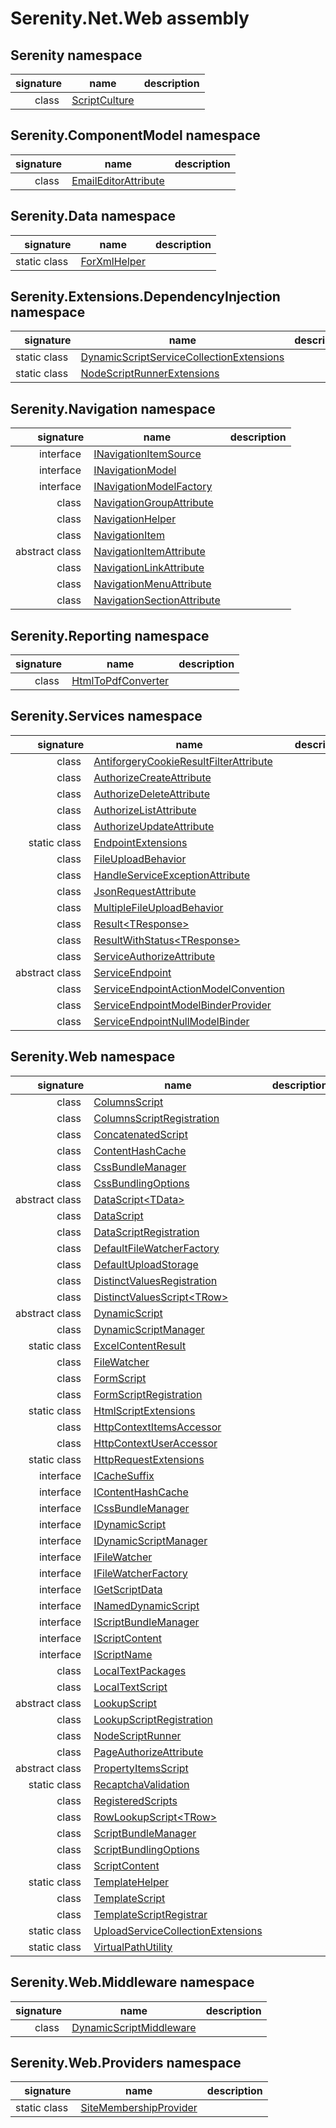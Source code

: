 # Serenity.Net.Web assembly

## Serenity namespace

| signature | name | description |
| --: | --- | --- |
| class  | [ScriptCulture](Serenity/ScriptCulture.md) |  |

## Serenity.ComponentModel namespace

| signature | name | description |
| --: | --- | --- |
| class  | [EmailEditorAttribute](Serenity.ComponentModel/EmailEditorAttribute.md) |  |

## Serenity.Data namespace

| signature | name | description |
| --: | --- | --- |
| static class  | [ForXmlHelper](Serenity.Data/ForXmlHelper.md) |  |

## Serenity.Extensions.DependencyInjection namespace

| signature | name | description |
| --: | --- | --- |
| static class  | [DynamicScriptServiceCollectionExtensions](Serenity.Extensions.DependencyInjection/DynamicScriptServiceCollectionExtensions.md) |  |
| static class  | [NodeScriptRunnerExtensions](Serenity.Extensions.DependencyInjection/NodeScriptRunnerExtensions.md) |  |

## Serenity.Navigation namespace

| signature | name | description |
| --: | --- | --- |
| interface  | [INavigationItemSource](Serenity.Navigation/INavigationItemSource.md) |  |
| interface  | [INavigationModel](Serenity.Navigation/INavigationModel.md) |  |
| interface  | [INavigationModelFactory](Serenity.Navigation/INavigationModelFactory.md) |  |
| class  | [NavigationGroupAttribute](Serenity.Navigation/NavigationGroupAttribute.md) |  |
| class  | [NavigationHelper](Serenity.Navigation/NavigationHelper.md) |  |
| class  | [NavigationItem](Serenity.Navigation/NavigationItem.md) |  |
| abstract class  | [NavigationItemAttribute](Serenity.Navigation/NavigationItemAttribute.md) |  |
| class  | [NavigationLinkAttribute](Serenity.Navigation/NavigationLinkAttribute.md) |  |
| class  | [NavigationMenuAttribute](Serenity.Navigation/NavigationMenuAttribute.md) |  |
| class  | [NavigationSectionAttribute](Serenity.Navigation/NavigationSectionAttribute.md) |  |

## Serenity.Reporting namespace

| signature | name | description |
| --: | --- | --- |
| class  | [HtmlToPdfConverter](Serenity.Reporting/HtmlToPdfConverter.md) |  |

## Serenity.Services namespace

| signature | name | description |
| --: | --- | --- |
| class  | [AntiforgeryCookieResultFilterAttribute](Serenity.Services/AntiforgeryCookieResultFilterAttribute.md) |  |
| class  | [AuthorizeCreateAttribute](Serenity.Services/AuthorizeCreateAttribute.md) |  |
| class  | [AuthorizeDeleteAttribute](Serenity.Services/AuthorizeDeleteAttribute.md) |  |
| class  | [AuthorizeListAttribute](Serenity.Services/AuthorizeListAttribute.md) |  |
| class  | [AuthorizeUpdateAttribute](Serenity.Services/AuthorizeUpdateAttribute.md) |  |
| static class  | [EndpointExtensions](Serenity.Services/EndpointExtensions.md) |  |
| class  | [FileUploadBehavior](Serenity.Services/FileUploadBehavior.md) |  |
| class  | [HandleServiceExceptionAttribute](Serenity.Services/HandleServiceExceptionAttribute.md) |  |
| class  | [JsonRequestAttribute](Serenity.Services/JsonRequestAttribute.md) |  |
| class  | [MultipleFileUploadBehavior](Serenity.Services/MultipleFileUploadBehavior.md) |  |
| class  | [Result&lt;TResponse&gt;](Serenity.Services/Result-1.md) |  |
| class  | [ResultWithStatus&lt;TResponse&gt;](Serenity.Services/ResultWithStatus-1.md) |  |
| class  | [ServiceAuthorizeAttribute](Serenity.Services/ServiceAuthorizeAttribute.md) |  |
| abstract class  | [ServiceEndpoint](Serenity.Services/ServiceEndpoint.md) |  |
| class  | [ServiceEndpointActionModelConvention](Serenity.Services/ServiceEndpointActionModelConvention.md) |  |
| class  | [ServiceEndpointModelBinderProvider](Serenity.Services/ServiceEndpointModelBinderProvider.md) |  |
| class  | [ServiceEndpointNullModelBinder](Serenity.Services/ServiceEndpointNullModelBinder.md) |  |

## Serenity.Web namespace

| signature | name | description |
| --: | --- | --- |
| class  | [ColumnsScript](Serenity.Web/ColumnsScript.md) |  |
| class  | [ColumnsScriptRegistration](Serenity.Web/ColumnsScriptRegistration.md) |  |
| class  | [ConcatenatedScript](Serenity.Web/ConcatenatedScript.md) |  |
| class  | [ContentHashCache](Serenity.Web/ContentHashCache.md) |  |
| class  | [CssBundleManager](Serenity.Web/CssBundleManager.md) |  |
| class  | [CssBundlingOptions](Serenity.Web/CssBundlingOptions.md) |  |
| abstract class  | [DataScript&lt;TData&gt;](Serenity.Web/DataScript-1.md) |  |
| class  | [DataScript](Serenity.Web/DataScript.md) |  |
| class  | [DataScriptRegistration](Serenity.Web/DataScriptRegistration.md) |  |
| class  | [DefaultFileWatcherFactory](Serenity.Web/DefaultFileWatcherFactory.md) |  |
| class  | [DefaultUploadStorage](Serenity.Web/DefaultUploadStorage.md) |  |
| class  | [DistinctValuesRegistration](Serenity.Web/DistinctValuesRegistration.md) |  |
| class  | [DistinctValuesScript&lt;TRow&gt;](Serenity.Web/DistinctValuesScript-1.md) |  |
| abstract class  | [DynamicScript](Serenity.Web/DynamicScript.md) |  |
| class  | [DynamicScriptManager](Serenity.Web/DynamicScriptManager.md) |  |
| static class  | [ExcelContentResult](Serenity.Web/ExcelContentResult.md) |  |
| class  | [FileWatcher](Serenity.Web/FileWatcher.md) |  |
| class  | [FormScript](Serenity.Web/FormScript.md) |  |
| class  | [FormScriptRegistration](Serenity.Web/FormScriptRegistration.md) |  |
| static class  | [HtmlScriptExtensions](Serenity.Web/HtmlScriptExtensions.md) |  |
| class  | [HttpContextItemsAccessor](Serenity.Web/HttpContextItemsAccessor.md) |  |
| class  | [HttpContextUserAccessor](Serenity.Web/HttpContextUserAccessor.md) |  |
| static class  | [HttpRequestExtensions](Serenity.Web/HttpRequestExtensions.md) |  |
| interface  | [ICacheSuffix](Serenity.Web/ICacheSuffix.md) |  |
| interface  | [IContentHashCache](Serenity.Web/IContentHashCache.md) |  |
| interface  | [ICssBundleManager](Serenity.Web/ICssBundleManager.md) |  |
| interface  | [IDynamicScript](Serenity.Web/IDynamicScript.md) |  |
| interface  | [IDynamicScriptManager](Serenity.Web/IDynamicScriptManager.md) |  |
| interface  | [IFileWatcher](Serenity.Web/IFileWatcher.md) |  |
| interface  | [IFileWatcherFactory](Serenity.Web/IFileWatcherFactory.md) |  |
| interface  | [IGetScriptData](Serenity.Web/IGetScriptData.md) |  |
| interface  | [INamedDynamicScript](Serenity.Web/INamedDynamicScript.md) |  |
| interface  | [IScriptBundleManager](Serenity.Web/IScriptBundleManager.md) |  |
| interface  | [IScriptContent](Serenity.Web/IScriptContent.md) |  |
| interface  | [IScriptName](Serenity.Web/IScriptName.md) |  |
| class  | [LocalTextPackages](Serenity.Web/LocalTextPackages.md) |  |
| class  | [LocalTextScript](Serenity.Web/LocalTextScript.md) |  |
| abstract class  | [LookupScript](Serenity.Web/LookupScript.md) |  |
| class  | [LookupScriptRegistration](Serenity.Web/LookupScriptRegistration.md) |  |
| class  | [NodeScriptRunner](Serenity.Web/NodeScriptRunner.md) |  |
| class  | [PageAuthorizeAttribute](Serenity.Web/PageAuthorizeAttribute.md) |  |
| abstract class  | [PropertyItemsScript](Serenity.Web/PropertyItemsScript.md) |  |
| static class  | [RecaptchaValidation](Serenity.Web/RecaptchaValidation.md) |  |
| class  | [RegisteredScripts](Serenity.Web/RegisteredScripts.md) |  |
| class  | [RowLookupScript&lt;TRow&gt;](Serenity.Web/RowLookupScript-1.md) |  |
| class  | [ScriptBundleManager](Serenity.Web/ScriptBundleManager.md) |  |
| class  | [ScriptBundlingOptions](Serenity.Web/ScriptBundlingOptions.md) |  |
| class  | [ScriptContent](Serenity.Web/ScriptContent.md) |  |
| static class  | [TemplateHelper](Serenity.Web/TemplateHelper.md) |  |
| class  | [TemplateScript](Serenity.Web/TemplateScript.md) |  |
| class  | [TemplateScriptRegistrar](Serenity.Web/TemplateScriptRegistrar.md) |  |
| static class  | [UploadServiceCollectionExtensions](Serenity.Web/UploadServiceCollectionExtensions.md) |  |
| static class  | [VirtualPathUtility](Serenity.Web/VirtualPathUtility.md) |  |

## Serenity.Web.Middleware namespace

| signature | name | description |
| --: | --- | --- |
| class  | [DynamicScriptMiddleware](Serenity.Web.Middleware/DynamicScriptMiddleware.md) |  |

## Serenity.Web.Providers namespace

| signature | name | description |
| --: | --- | --- |
| static class  | [SiteMembershipProvider](Serenity.Web.Providers/SiteMembershipProvider.md) |  |